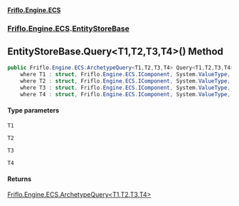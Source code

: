 #### [Friflo.Engine.ECS](index.md 'index')
### [Friflo.Engine.ECS](Friflo.Engine.ECS.md 'Friflo.Engine.ECS').[EntityStoreBase](EntityStoreBase.md 'Friflo.Engine.ECS.EntityStoreBase')

## EntityStoreBase.Query<T1,T2,T3,T4>() Method

```csharp
public Friflo.Engine.ECS.ArchetypeQuery<T1,T2,T3,T4> Query<T1,T2,T3,T4>()
    where T1 : struct, Friflo.Engine.ECS.IComponent, System.ValueType, System.ValueType
    where T2 : struct, Friflo.Engine.ECS.IComponent, System.ValueType, System.ValueType
    where T3 : struct, Friflo.Engine.ECS.IComponent, System.ValueType, System.ValueType
    where T4 : struct, Friflo.Engine.ECS.IComponent, System.ValueType, System.ValueType;
```
#### Type parameters

<a name='Friflo.Engine.ECS.EntityStoreBase.Query_T1,T2,T3,T4_().T1'></a>

`T1`

<a name='Friflo.Engine.ECS.EntityStoreBase.Query_T1,T2,T3,T4_().T2'></a>

`T2`

<a name='Friflo.Engine.ECS.EntityStoreBase.Query_T1,T2,T3,T4_().T3'></a>

`T3`

<a name='Friflo.Engine.ECS.EntityStoreBase.Query_T1,T2,T3,T4_().T4'></a>

`T4`

#### Returns
[Friflo.Engine.ECS.ArchetypeQuery&lt;](ArchetypeQuery_T1,T2,T3,T4_.md 'Friflo.Engine.ECS.ArchetypeQuery<T1,T2,T3,T4>')[T1](EntityStoreBase.Query_T1,T2,T3,T4_().md#Friflo.Engine.ECS.EntityStoreBase.Query_T1,T2,T3,T4_().T1 'Friflo.Engine.ECS.EntityStoreBase.Query<T1,T2,T3,T4>().T1')[,](ArchetypeQuery_T1,T2,T3,T4_.md 'Friflo.Engine.ECS.ArchetypeQuery<T1,T2,T3,T4>')[T2](EntityStoreBase.Query_T1,T2,T3,T4_().md#Friflo.Engine.ECS.EntityStoreBase.Query_T1,T2,T3,T4_().T2 'Friflo.Engine.ECS.EntityStoreBase.Query<T1,T2,T3,T4>().T2')[,](ArchetypeQuery_T1,T2,T3,T4_.md 'Friflo.Engine.ECS.ArchetypeQuery<T1,T2,T3,T4>')[T3](EntityStoreBase.Query_T1,T2,T3,T4_().md#Friflo.Engine.ECS.EntityStoreBase.Query_T1,T2,T3,T4_().T3 'Friflo.Engine.ECS.EntityStoreBase.Query<T1,T2,T3,T4>().T3')[,](ArchetypeQuery_T1,T2,T3,T4_.md 'Friflo.Engine.ECS.ArchetypeQuery<T1,T2,T3,T4>')[T4](EntityStoreBase.Query_T1,T2,T3,T4_().md#Friflo.Engine.ECS.EntityStoreBase.Query_T1,T2,T3,T4_().T4 'Friflo.Engine.ECS.EntityStoreBase.Query<T1,T2,T3,T4>().T4')[&gt;](ArchetypeQuery_T1,T2,T3,T4_.md 'Friflo.Engine.ECS.ArchetypeQuery<T1,T2,T3,T4>')